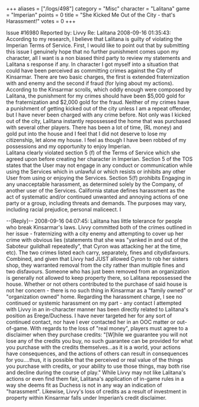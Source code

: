 +++
aliases = ["/logs/498"]
category = "Misc"
character = "Lalitana"
game = "Imperian"
points = 0
title = "She Kicked Me Out of the City - that's Harassment!"
votes = 0
+++

Issue #16980   Reported by: Livvy    Re: Lalitana
2008-09-16 01:35:43: 
According to my research, I believe that Lalitana is guilty of violating the
Imperian Terms of Service.  First, I would like to point out that by submitting this issue I genuinely hope that no further punishment comes upon my character, all I want is a non biased third party to review my statements and Lalitana s response if any.  In character I got myself into a situation that could have been perceived as committing crimes against the City of Kinsarmar.  There are two basic charges, the first is extended fraternization with and enemy and the second if fraud (for lying about my actions).  According to the Kinsarmar scrolls, which oddly enough were composed by Lalitana, the punishment for my crimes should have been $5,000 gold for the fraternization and $2,000 gold for the fraud.  Neither of my crimes have a punishment of getting kicked out of the city unless I am a repeat offender, but I have never been charged with any crime before.  Not only was I kicked out of the city, Lalitana instantly repossessed the home that was purchased with several other players.  There has been a lot of time, (RL money) and gold put into the house and I feel that I did not deserve to lose my citizenship, let alone my house.  I feel as though I
have been robbed of my possessions and my opportunity to enjoy Imperian.  
Lalitana clearly violated section 5 (f) of the Terms of Service which she 
agreed upon before creating her character in Imperian.  Section 5 of the TOS 
states that the User may not engage in any conduct or communication while using the Services which in unlawful or which resists or inhibits any other User from using or enjoying the Services. Section 5(f) prohibits Engaging in any unacceptable harassment, as determined solely by the Company, of another user of the Services. California statue defines harassment as the act of systematic and/or continued unwanted and annoying actions of one party or a group, including threats and demands. The purposes may vary, including racial prejudice, personal maliceect.  I


--[Reply]--
2008-09-16 04:07:45: 
Lalitana has little tolerance for people who break Kinsarmar's laws. Livvy 
committed both of the crimes outlined in her issue - fraternizing with a city enemy and attempting to cover up her crime with obvious lies (statements that she was "yanked in and out of the Saboteur guildhall repeatedly", that Cyron was attacking her at the time, etc). The two crimes listed each carry, separately, fines and citydisfavours. Combined, and given that Livvy had JUST allowed Cyron to rob her sisters shop, they warranted removal from the city rather than multiple fines and two disfavours. Someone who has just been removed from an organization is generally not allowed to keep property there, so Lalitana repossessed the house. Whether or not others contributed to the purchase of said house is not her concern - there is no such thing in Kinsarmar as a "family owned" or "organization owned" home. Regarding the harassment charge, I see no continued or systemic harassment on my part - any contact I attempted with Livvy in an in-character manner has been directly related to Lalitana's position as Erege/Duchess. I have never targeted her for any sort of continued contact, nor have I ever contacted her in an OOC matter or out-of-game. With regards to the loss of "real money", players must agree to a disclaimer when they purchase credits: "[W]hile we guarantee you will not lose any of the credits you buy, no such guarantee can be provided for what you purchase with the credits themselves...as it is a world, your actions have consequences, and the actions of others can result in consequences for you....thus, it is possible that the perceived or real value of the things you purchase with credits, or your ability to use those things, may both rise and decline during the course of play." While Livvy may not like Lalitana's actions or even find them fair, Lalitana's application of in-game rules in a way she deems fit as Duchess is not in any way an indication of "harassment". Likewise, Livvy's loss of credits as a result of investment in property within Kinsarmar falls under Imperian’s credit disclaimer.